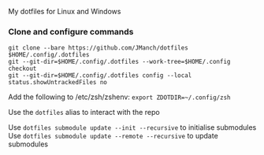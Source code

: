 My dotfiles for Linux and Windows

### Clone and configure commands
```
git clone --bare https://github.com/JManch/dotfiles $HOME/.config/.dotfiles
git --git-dir=$HOME/.config/.dotfiles --work-tree=$HOME/.config checkout
git --git-dir=$HOME/.config/.dotfiles config --local status.showUntrackedFiles no
```
Add the following to /etc/zsh/zshenv: `export ZDOTDIR=~/.config/zsh`

Use the `dotfiles` alias to interact with the repo

Use `dotfiles submodule update --init --recursive` to initialise submodules  
Use `dotfiles submodule update --remote --recursive` to update submodules
